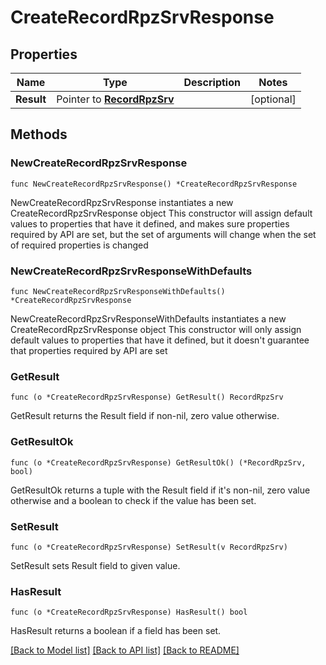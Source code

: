 # CreateRecordRpzSrvResponse

## Properties

Name | Type | Description | Notes
------------ | ------------- | ------------- | -------------
**Result** | Pointer to [**RecordRpzSrv**](RecordRpzSrv.md) |  | [optional] 

## Methods

### NewCreateRecordRpzSrvResponse

`func NewCreateRecordRpzSrvResponse() *CreateRecordRpzSrvResponse`

NewCreateRecordRpzSrvResponse instantiates a new CreateRecordRpzSrvResponse object
This constructor will assign default values to properties that have it defined,
and makes sure properties required by API are set, but the set of arguments
will change when the set of required properties is changed

### NewCreateRecordRpzSrvResponseWithDefaults

`func NewCreateRecordRpzSrvResponseWithDefaults() *CreateRecordRpzSrvResponse`

NewCreateRecordRpzSrvResponseWithDefaults instantiates a new CreateRecordRpzSrvResponse object
This constructor will only assign default values to properties that have it defined,
but it doesn't guarantee that properties required by API are set

### GetResult

`func (o *CreateRecordRpzSrvResponse) GetResult() RecordRpzSrv`

GetResult returns the Result field if non-nil, zero value otherwise.

### GetResultOk

`func (o *CreateRecordRpzSrvResponse) GetResultOk() (*RecordRpzSrv, bool)`

GetResultOk returns a tuple with the Result field if it's non-nil, zero value otherwise
and a boolean to check if the value has been set.

### SetResult

`func (o *CreateRecordRpzSrvResponse) SetResult(v RecordRpzSrv)`

SetResult sets Result field to given value.

### HasResult

`func (o *CreateRecordRpzSrvResponse) HasResult() bool`

HasResult returns a boolean if a field has been set.


[[Back to Model list]](../README.md#documentation-for-models) [[Back to API list]](../README.md#documentation-for-api-endpoints) [[Back to README]](../README.md)


